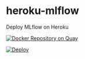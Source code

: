 # heroku-mlflow

Deploy MLflow on Heroku

[![Docker Repository on Quay](https://quay.io/repository/domino/mlflow/status "Docker Repository on Quay")](https://quay.io/repository/domino/mlflow)

[![Deploy](https://www.herokucdn.com/deploy/button.svg)](https://heroku.com/deploy?template=https://github.com/domino-research/heroku-mlflow)
